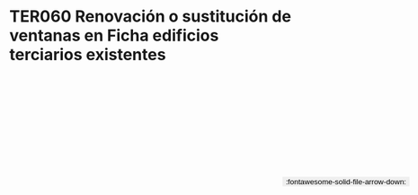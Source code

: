 
# TER060  Renovación o sustitución de ventanas en Ficha edificios terciarios existentes

<a href='../TER060  Renovación o sustitución de ventanas en Ficha edificios terciarios existentes.pdf' download>
<button class='md-button -primary' 
id='download-btn' style="position: fixed; top: 10%; right: 20px; 
        transform: translateY(-50%); z-index: 1000;  border: none; ">
:fontawesome-solid-file-arrow-down: 
</button>
</a>

<div 
    id='../TER060  Renovación o sustitución de ventanas en Ficha edificios terciarios existentes.pdf' 
    data-pdf-url='../TER060  Renovación o sustitución de ventanas en Ficha edificios terciarios existentes.pdf'
    style=' width: 100%; height: auto;overflow: auto;'>
</div>

